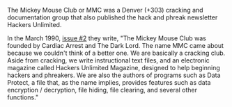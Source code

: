 The Mickey Mouse Club or MMC was a Denver (+303) cracking and documentation group that also published the hack and phreak newsletter Hackers Unlimited. 

In the March 1990, [issue #2](/f/b02672a) they write, "The Mickey Mouse Club was founded by Cardiac Arrest and The Dark Lord. The name MMC came about because we couldn't think of a better one. We are basically a cracking club. Aside from cracking, we write instructional text files, and an electronic magazine called Hackers Unlimited Magazine, designed to help beginning hackers and phreakers. We are also the authors of programs such as Data Protect, a file that, as the name implies, provides features such as data encryption / decryption, file hiding, file clearing, and several other functions."